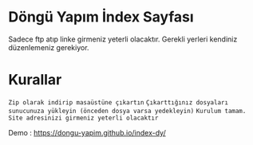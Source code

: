 # Döngü Yapım İndex Sayfası

Sadece ftp atıp linke girmeniz yeterli olacaktır. Gerekli yerleri kendiniz düzenlemeniz gerekiyor.


# Kurallar

``Zip olarak indirip masaüstüne çıkartın``
``Çıkarttığınız dosyaları sunucunuza yükleyin (önceden dosya varsa yedekleyin)``
``Kurulum tamam. Site adresinizi girmeniz yeterli olacaktır``



Demo : https://dongu-yapim.github.io/index-dy/
